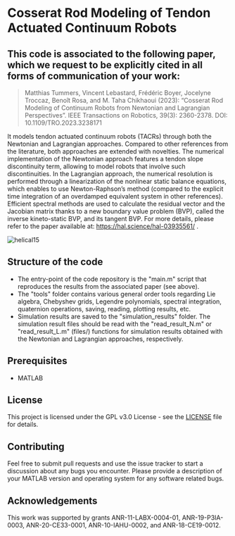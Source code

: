 # Cosserat Rod Modeling of Tendon Actuated Continuum Robots

## This code is associated to the following paper, which we request to be explicitly cited in all forms of communication of your work:

> Matthias Tummers, Vincent Lebastard, Frédéric Boyer, Jocelyne Troccaz, Benoît Rosa, and M. Taha Chikhaoui (2023): “Cosserat Rod Modeling of Continuum Robots from Newtonian and Lagrangian Perspectives”. IEEE Transactions on Robotics, 39(3): 2360-2378. DOI: 10.1109/TRO.2023.3238171

It models tendon actuated continuum robots (TACRs) through both the Newtonian and Lagrangian approaches. Compared to other references from the literature, both approaches are extended with novelties. The numerical implementation of the Newtonian approach features a tendon slope discontinuity term, allowing to model robots that involve such discontinuities. In the Lagrangian approach, the numerical resolution is performed through a linearization of the nonlinear static balance equations, which enables to use Newton-Raphson’s method (compared to the explicit time integration of an overdamped equivalent system in other references). Efficient spectral methods are used to calculate the residual vector and the Jacobian matrix thanks to a new boundary value problem (BVP), called the inverse kineto-static BVP, and its tangent BVP. For more details, please refer to the paper available at: https://hal.science/hal-03935561/ .

![helical15](https://user-images.githubusercontent.com/122893979/213212104-5cdcdc3c-d732-45ea-a963-83f159c2a799.png)

## Structure of the code
* The entry-point of the code repository is the "main.m" script that reproduces the results from the associated paper (see above).
* The "tools" folder contains various general order tools regarding Lie algebra, Chebyshev grids, Legendre polynomials, spectral integration, quaternion operations, saving, reading, plotting results, etc.
* Simulation results are saved to the "simulation_results" folder. The simulation result files should be read with the "read_result_N.m" or "read_result_L.m" (files/) functions for simulation results obtained with the Newtonian and Lagrangian approaches, respectively.

## Prerequisites
* MATLAB

## License
This project is licensed under the GPL v3.0 License - see the [LICENSE](https://github.com/TIMClab-CAMI/Cosserat-Rod-Modeling-of-Tendon-Actuated-Continuum-Robots/blob/main/LICENSE) file for details.

## Contributing
Feel free to submit pull requests and use the issue tracker to start a discussion about any bugs you encounter. Please provide a description of your MATLAB version and operating system for any software related bugs.

## Acknowledgements
This work was supported by grants ANR-11-LABX-0004-01, ANR-19-P3IA-0003, ANR-20-CE33-0001, ANR-10-IAHU-0002, and ANR-18-CE19-0012.

